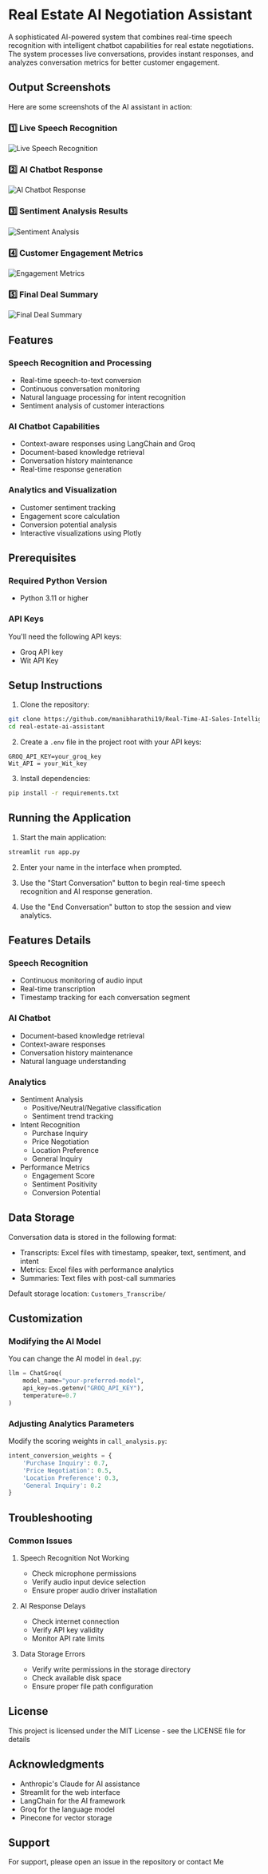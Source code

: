 # Real Estate AI Negotiation Assistant

A sophisticated AI-powered system that combines real-time speech recognition with intelligent chatbot capabilities for real estate negotiations. The system processes live conversations, provides instant responses, and analyzes conversation metrics for better customer engagement.

## Output Screenshots

Here are some screenshots of the AI assistant in action:

### **1️⃣ Live Speech Recognition**
![Live Speech Recognition](screenshots/output1.png)

### **2️⃣ AI Chatbot Response**
![AI Chatbot Response](screenshots/output2.png)

### **3️⃣ Sentiment Analysis Results**
![Sentiment Analysis](screenshots/output3.png)

### **4️⃣ Customer Engagement Metrics**
![Engagement Metrics](screenshots/output4.png)

### **5️⃣ Final Deal Summary**
![Final Deal Summary](screenshots/output5.png)

## Features
### Speech Recognition and Processing
- Real-time speech-to-text conversion
- Continuous conversation monitoring
- Natural language processing for intent recognition
- Sentiment analysis of customer interactions

### AI Chatbot Capabilities
- Context-aware responses using LangChain and Groq
- Document-based knowledge retrieval
- Conversation history maintenance
- Real-time response generation

### Analytics and Visualization
- Customer sentiment tracking
- Engagement score calculation
- Conversion potential analysis
- Interactive visualizations using Plotly

## Prerequisites

### Required Python Version
- Python 3.11 or higher

### API Keys
You'll need the following API keys:
- Groq API key
- Wit API Key

## Setup Instructions

1. Clone the repository:
```bash
git clone https://github.com/manibharathi19/Real-Time-AI-Sales-Intelligence-and-Sentiment-Driven-Deal-Negotiation-Assistant
cd real-estate-ai-assistant
```

2. Create a `.env` file in the project root with your API keys:
```env
GROQ_API_KEY=your_groq_key
Wit_API = your_Wit_key
```

3. Install dependencies:
```bash
pip install -r requirements.txt
```

## Running the Application

1. Start the main application:
```bash
streamlit run app.py
```

2. Enter your name in the interface when prompted.

3. Use the "Start Conversation" button to begin real-time speech recognition and AI response generation.

4. Use the "End Conversation" button to stop the session and view analytics.

## Features Details

### Speech Recognition
- Continuous monitoring of audio input
- Real-time transcription
- Timestamp tracking for each conversation segment

### AI Chatbot
- Document-based knowledge retrieval
- Context-aware responses
- Conversation history maintenance
- Natural language understanding

### Analytics
- Sentiment Analysis
  - Positive/Neutral/Negative classification
  - Sentiment trend tracking
- Intent Recognition
  - Purchase Inquiry
  - Price Negotiation
  - Location Preference
  - General Inquiry
- Performance Metrics
  - Engagement Score
  - Sentiment Positivity
  - Conversion Potential

## Data Storage

Conversation data is stored in the following format:
- Transcripts: Excel files with timestamp, speaker, text, sentiment, and intent
- Metrics: Excel files with performance analytics
- Summaries: Text files with post-call summaries

Default storage location: `Customers_Transcribe/`

## Customization

### Modifying the AI Model
You can change the AI model in `deal.py`:
```python
llm = ChatGroq(
    model_name="your-preferred-model",
    api_key=os.getenv("GROQ_API_KEY"),
    temperature=0.7
)
```

### Adjusting Analytics Parameters
Modify the scoring weights in `call_analysis.py`:
```python
intent_conversion_weights = {
    'Purchase Inquiry': 0.7,
    'Price Negotiation': 0.5,
    'Location Preference': 0.3,
    'General Inquiry': 0.2
}
```

## Troubleshooting

### Common Issues

1. Speech Recognition Not Working
   - Check microphone permissions
   - Verify audio input device selection
   - Ensure proper audio driver installation

2. AI Response Delays
   - Check internet connection
   - Verify API key validity
   - Monitor API rate limits

3. Data Storage Errors
   - Verify write permissions in the storage directory
   - Check available disk space
   - Ensure proper file path configuration

## License

This project is licensed under the MIT License - see the LICENSE file for details

## Acknowledgments

- Anthropic's Claude for AI assistance
- Streamlit for the web interface
- LangChain for the AI framework
- Groq for the language model
- Pinecone for vector storage

## Support

For support, please open an issue in the repository or contact Me
